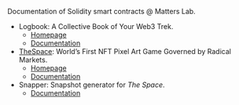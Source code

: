 Documentation of Solidity smart contracts @ Matters Lab.

- Logbook: A Collective Book of Your Web3 Trek.
  - [Homepage](https://logbook.matters.news/)
  - [Documentation](./Logbook/)
- [TheSpace](./TheSpace): World’s First NFT Pixel Art Game Governed by Radical Markets.
  - [Homepage](https://thespace.game/)
  - [Documentation](./TheSpace)
- Snapper: Snapshot generator for _The Space_.
  - [Documentation](./Snapper/)
